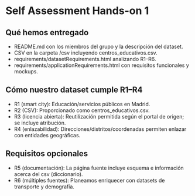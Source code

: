 # Self Assessment Hands-on 1

## Qué hemos entregado
- README.md con los miembros del grupo y la descripción del dataset.
- CSV en la carpeta /csv incluyendo centros_educativos.csv.
- requirements/datasetRequirements.html analizando R1–R6.
- requirements/applicationRequirements.html con requisitos funcionales y mockups.

## Cómo nuestro dataset cumple R1–R4
- R1 (smart city): Educación/servicios públicos en Madrid.
- R2 (CSV): Proporcionado como centros_educativos.csv.
- R3 (licencia abierta): Reutilización permitida según el portal de origen; se incluye atribución.
- R4 (enlazabilidad): Direcciones/distritos/coordenadas permiten enlazar con entidades geográficas.

## Requisitos opcionales
- R5 (documentación): La página fuente incluye esquema e información acerca del csv (diccionario).
- R6 (múltiples fuentes): Planeamos enriquecer con datasets de transporte y demografía.
